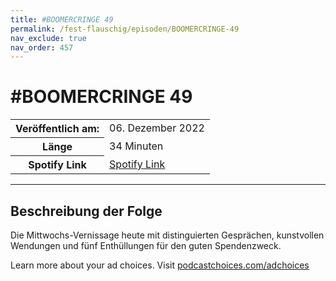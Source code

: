 ```yaml
---
title: #BOOMERCRINGE 49
permalink: /fest-flauschig/episoden/BOOMERCRINGE-49
nav_exclude: true
nav_order: 457
---
```


# #BOOMERCRINGE 49
<table class="resp-table dcf-table dcf-table-responsive dcf-table-bordered dcf-table-striped dcf-w-100%">
                    <tbody>
                        <tr>
                            <th scope="row">Veröffentlich am:</th>
                            <td data-label="Veröffentlich am:">06. Dezember 2022</td>
                        </tr>
                        <tr>
                            <th scope="row">Länge </th>
                            <td data-label="Länge ">34 Minuten</td>
                        </tr><tr>
                                <th scope="row">Spotify Link</th>
                                <td data-label="Spotify Link"><a href="https://open.spotify.com/episode/6Zmfv8bWq99ge1dDFCu4Jg">Spotify Link</a></td>
                            </tr></tbody>
                </table>

***

## Beschreibung der Folge

<div>
<p>Die Mittwochs-Vernissage heute mit distinguierten Gesprächen, kunstvollen Wendungen und fünf Enthüllungen für den guten Spendenzweck. </p><p> </p><p>Learn more about your ad choices. Visit <a href="https://podcastchoices.com/adchoices" rel="nofollow">podcastchoices.com/adchoices</a></p>  
</div>

